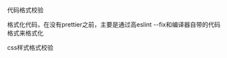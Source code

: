 <!-- eslint -->
代码格式校验
<!-- prettier -->
格式化代码，在没有prettier之前，主要是通过高eslint --fix和编译器自带的代码格式来格式化
<!-- stylelint -->
css样式格式校验

